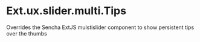 # Ext.ux.slider.multi.Tips
Overrides the Sencha ExtJS mulstislider component to show persistent tips over the thumbs
